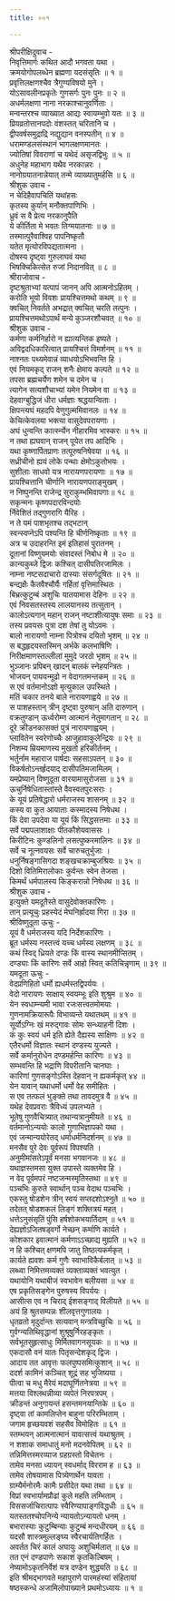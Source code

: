 ```yaml
---
title: ००१

---
```

श्रीपरीक्षिदुवाच -  
निवृत्तिमार्गः कथित आदौ भगवता यथा ।  
क्रमयोगोपलब्धेन ब्रह्मणा यदसंसृतिः ॥ १ ॥  
प्रवृत्तिलक्षणश्चैव त्रैगुण्यविषयो मुने ।  
योऽसावलीनप्रकृतेः गुणसर्गः पुनः पुनः ॥ २ ॥  
अधर्मलक्षणा नाना नरकाश्चानुवर्णिताः ।  
मन्वन्तरश्च व्याख्यात आद्यः स्वायम्भुवो यतः ॥ ३ ॥  
प्रियव्रतोत्तानपदोः वंशस्तत् चरितानि च ।  
द्वीपवर्षसमुद्राद्रि नद्युद्यान वनस्पतीन् ॥ ४ ॥  
धरामण्डलसंस्थानं भागलक्षणमानतः ।  
ज्योतिषां विवराणां च यथेदं असृजद्विभुः ॥ ५ ॥  
अधुनेह महाभाग यथैव नरकान्नरः ।  
नानोग्रयातनान्नेयात् तन्मे व्याख्यातुमर्हसि ॥ ६ ॥  
श्रीशुक उवाच -  
न चेदिहैवापचितिं यथांहसः  
कृतस्य कुर्यान् मनौक्तपाणिभिः ।  
ध्रुवं स वै प्रेत्य नरकानुपैति  
ये कीर्तिता मे भवतः तिग्मयातनाः ॥ ७ ॥  
तस्मात्पुरैवाश्विह पापनिष्कृतौ  
यतेत मृत्योरविपद्यतात्मना ।  
दोषस्य दृष्ट्वा गुरुलाघवं यथा  
भिषक्चिकित्सेत रुजां निदानवित् ॥ ८ ॥  
श्रीराजोवाच -  
दृष्टश्रुताभ्यां यत्पापं जानन् अपि आत्मनोऽहितम् ।  
करोति भूयो विवशः प्रायश्चित्तमथो कथम् ॥ ९ ॥  
क्वचित् निवर्तते अभद्रात् क्वचित् चरति तत्पुनः ।  
प्रायश्चित्तमथोऽपार्थं मन्ये कुञ्जरशौचवत् ॥ १० ॥  
श्रीशुक उवाच -  
कर्मणा कर्मनिर्हारो न ह्यात्यन्तिक इष्यते ।  
अविद्वदधिकारित्वात् प्रायश्चित्तं विमर्शनम् ॥ ११ ॥  
नाश्नतः पथ्यमेवान्नं व्याधयोऽभिभवन्ति हि ।  
एवं नियमकृद् राजन् शनैः क्षेमाय कल्पते ॥ १२ ॥  
तपसा ब्रह्मचर्येण शमेन च दमेन च ।  
त्यागेन सत्यशौचाभ्यां यमेन नियमेन वा ॥ १३ ॥  
देहवाग्बुद्धिजं धीरा धर्मज्ञाः श्रद्धयान्विताः ।  
क्षिपन्त्यघं महदपि वेणुगुल्ममिवानलः ॥ १४ ॥  
केचित्केवलया भक्त्या वासुदेवपरायणाः ।  
अघं धुन्वन्ति कार्त्स्न्येन नीहारमिव भास्करः ॥ १५ ॥  
न तथा ह्यघवान् राजन् पूयेत तप आदिभिः ।  
यथा कृष्णार्पितप्राणः तत्पूरुषनिषेवया ॥ १६ ॥  
सध्रीचीनो ह्ययं लोके पन्थाः क्षेमोऽकुतोभयः ।  
सुशीलाः साधवो यत्र नारायणपरायणाः ॥ १७ ॥  
प्रायश्चित्तानि चीर्णानि नारायणपराङ्‌मुखम् ।  
न निष्पुनन्ति राजेन्द्र सुराकुम्भमिवापगाः॥ १८ ॥  
सकृन्मनः कृष्णपदारविन्दयोः  
र्निवेशितं तद्गुणरागि यैरिह ।  
न ते यमं पाशभृतश्च तद्भटान्  
स्वन्स्वप्नेऽपि पश्यन्ति हि चीर्णनिष्कृताः ॥ १९ ॥  
अत्र च उदाहरन्ति इमं इतिहासं पुरातनम् ।  
दूतानां विष्णुयमयोः संवादस्तं निबोध मे ॥ २० ॥  
कान्यकुब्जे द्विजः कश्चित् दासीपतिरजामिलः ।  
नाम्ना नष्टसदाचारो दास्याः संसर्गदूषितः ॥ २१ ॥  
बन्द्यक्षैः कैतवैश्चौर्यैः गर्हितां वृत्तिमास्थितः ।  
बिभ्रत्कुटुम्बं अशुचिः यातयामास देहिनः ॥ २२ ॥  
एवं निवसतस्तस्य लालयानस्य तत्सुतान् ।  
कालोऽत्यगान् महान् राजन् नष्टाशीत्यायुषः समाः ॥ २३ ॥  
तस्य प्रवयसः पुत्रा दश तेषां तु योऽवमः ।  
बालो नारायणो नाम्ना पित्रोश्च दयितो भृशम् ॥ २४ ॥  
स बद्धहृदयस्तस्मिन् अर्भके कलभाषिणि ।  
निरीक्षमाणस्तल्लीलां मुमुदे जरठो भृशम् ॥ २५ ॥  
भुञ्जानः प्रपिबन् खादन् बालकं स्नेहयन्त्रितः ।  
भोजयन् पाययन्मूढो न वेदागतमन्तकम् ॥ २६ ॥  
स एवं वर्तमानोऽज्ञो मृत्युकाल उपस्थिते ।  
मतिं चकार तनये बाले नारायणाह्वये ॥ २७ ॥  
स पाशहस्तान् त्रीन् दृष्ट्वा पुरुषान् अति दारुणान् ।  
वक्रतुण्डान् ऊर्ध्वरोम्ण आत्मानं नेतुमागतान् ॥ २८ ॥  
दूरे क्रीडनकासक्तं पुत्रं नारायणाह्वयम् ।  
प्लावितेन स्वरेणोच्चैः आजुहावाकुलेन्द्रियः ॥ २९ ॥  
निशम्य म्रियमाणस्य मुखतो हरिकीर्तनम् ।  
भर्तुर्नाम महाराज पार्षदाः सहसाऽपतन् ॥ ३० ॥  
विकर्षतोऽन्तर्हृदयाद् दासीपतिमजामिलम् ।  
यमप्रेष्यान् विष्णुदूता वारयामासुरोजसा ॥ ३१ ॥  
ऊचुर्निषेधितास्तांस्ते वैवस्वतपुरःसराः ।  
के यूयं प्रतिषेद्धारो धर्मराजस्य शासनम् ॥ ३२ ॥  
कस्य वा कुत आयाताः कस्मादस्य निषेधथ ।  
किं देवा उपदेवा या यूयं किं सिद्धसत्तमाः ॥ ३३ ॥  
सर्वे पद्मपलाशाक्षाः पीतकौशेयवाससः ।  
किरीटिनः कुण्डलिनो लसत्पुष्करमालिनः ॥ ३४ ॥  
सर्वे च नूत्नवयसः सर्वे चारुचतुर्भुजाः ।  
धनुर्निषङ्‌गासिगदा शङ्‌खचक्राम्बुजश्रियः ॥ ३५ ॥  
दिशो वितिमिरालोकाः कुर्वन्तः स्वेन तेजसा ।  
किमर्थं धर्मपालस्य किङ्‌करान्नो निषेधथ ॥ ३६ ॥  
श्रीशुक उवाच -  
इत्युक्ते यमदूतैस्ते वासुदेवोक्तकारिणः ।  
तान् प्रत्यूचुः प्रहस्येदं मेघनिर्ह्रादया गिरा ॥ ३७ ॥  
श्रीविष्णुदूता ऊचुः -  
यूयं वै धर्मराजस्य यदि निर्देशकारिणः ।  
ब्रूत धर्मस्य नस्तत्त्वं यच्च धर्मस्य लक्षणम् ॥ ३८ ॥  
कथं स्विद् ध्रियते दण्डः किं वास्य स्थानमीप्सितम् ।  
दण्ड्याः किं कारिणः सर्वे आहो स्वित् कतिचिन्नृणाम् ॥ ३९ ॥  
यमदूता ऊचुः -  
वेदप्रणिहितो धर्मो ह्यधर्मस्तद्विपर्ययः ।  
वेदो नारायणः साक्षाय् स्वयम्भूः इति शुश्रुम ॥ ४० ॥  
येन स्वधाम्न्यमी भावा रजःसत्त्वतमोमयाः ।  
गुणनामक्रियारूपैः विभाव्यन्ते यथातथम् ॥ ४१ ॥  
सूर्योऽग्निः खं मरुद्‌गावः सोमः सन्ध्याहनी दिशः ।  
कं कुः स्वयं धर्म इति ह्येते दैह्यस्य साक्षिणः ॥ ४२ ॥  
एतैरधर्मो विज्ञातः स्थानं दण्डस्य युज्यते ।  
सर्वे कर्मानुरोधेन दण्डमर्हन्ति कारिणः ॥ ४३ ॥  
सम्भवन्ति हि भद्राणि विपरीतानि चानघाः ।  
कारिणां गुणसङ्‌गोऽस्ति देहवान् न ह्यकर्मकृत् ४४ ॥  
येन यावान् यथाधर्मो धर्मो वेह समीहितः ।  
स एव तत्फलं भुङ्‌क्ते तथा तावदमुत्र वै ॥ ४५ ॥  
यथेह देवप्रवराः त्रैविध्यं उपलभ्यते ।  
भूतेषु गुणवैचित्र्यात् तथान्यत्रानुमीयते ॥ ४६ ॥  
वर्तमानोऽन्ययोः कालो गुणाभिज्ञापको यथा ।  
एवं जन्मान्ययोरेतद् धर्माधर्मनिदर्शनम् ॥ ४७ ॥  
मनसैव पुरे देवः पूर्वरूपं विपश्यति ।  
अनुमीमांसतेऽपूर्वं मनसा भगवानजः ॥ ४८ ॥  
यथाज्ञस्तमसा युक्त उपास्ते व्यक्तमेव हि ।  
न वेद पूर्वमपरं नष्टजन्मस्मृतिस्तथा ॥ ४९ ॥  
पञ्चभिः कुरुते स्वार्थान् पञ्च वेदाथ पञ्चभिः ।  
एकस्तु षोडशेन त्रीन् स्वयं सप्तदशोऽश्नुते ॥ ५० ॥  
तदेतत् षोडशकलं लिङ्‌गं शक्तित्रयं महत् ।  
धत्तेऽनुसंसृतिं पुंसि हर्षशोकभयार्तिदाम् ॥ ५१ ॥  
देह्यज्ञोऽजितषड्वर्गो नेच्छन् कर्माणि कार्यते ।  
कोशकार इवात्मानं कर्मणाऽऽच्छाद्य मुह्यति ॥ ५२ ॥  
न हि कश्चित् क्षणमपि जातु तिष्ठत्यकर्मकृत् ।  
कार्यते ह्यवशः कर्म गुणैः स्वाभाविकैर्बलात् ॥ ५३ ॥  
लब्ध्वा निमित्तमव्यक्तं व्यक्ताव्यक्तं भवत्युत ।  
यथायोनि यथाबीजं स्वभावेन बलीयसा ॥ ५४ ॥  
एष प्रकृतिसङ्‌गेन पुरुषस्य विपर्ययः ।  
आसीत्स एव न चिराद् ईशसङ्‌गाद् विलीयते ॥ ५५ ॥  
अयं हि श्रुतसम्पन्नः शीलवृत्तगुणालयः ।  
धृतव्रतो मृदुर्दान्तः सत्यवान् मन्त्रविच्छुचिः ॥ ५६ ॥  
गुर्वग्न्यतिथिवृद्धानां शुश्रूषुर्निरहङ्‌कृतः ।  
सर्वभूतसुहृत्साधुः मिर्मितवागनसूयकः ॥ ॥ ५७ ॥  
एकदासौ वनं यातः पितृसन्देशकृद् द्विजः ।  
आदाय तत आवृत्तः फलपुष्पसमित्कुशान् ॥ ५८ ॥  
ददर्श कामिनं कञ्चित् शूद्रं सह भुजिष्यया ।  
पीत्वा च मधु मैरेयं मदाघूर्णितनेत्रया ॥ ५९ ॥  
मत्तया विश्लथन्नीव्या व्यपेतं निरपत्रपम् ।  
क्रीडन्तं अनुगायन्तं हसन्तमनयान्तिके ॥ ६० ॥  
दृष्ट्वा तां कामलिप्तेन बाहुना परिरम्भिताम् ।  
जगाम हृच्छयवशं सहसैव विमोहितः ॥ ६१ ॥  
स्तम्भयन् आत्मनात्मानं यावत्सत्त्वं यथाश्रुतम् ।  
न शशाक समाधातुं मनो मदनवेपितम् ॥ ६२ ॥  
तन्निमित्तस्मरव्याज ग्रहग्रस्तो विचेतनः ।  
तामेव मनसा ध्यायन् स्वधर्माद् विरराम ह ॥ ६३ ॥  
तामेव तोषयामास पित्र्येणार्थेन यावता ।  
ग्राम्यैर्मनोरमैः कामैः प्रसीदेत यथा तथा ॥ ६४ ॥  
विप्रां स्वभार्यामप्रौढां कुले महति लम्भिताम् ।  
विससर्जाचिरात्पापः स्वैरिण्यापाङ्‌गविद्धधीः ॥ ६५ ॥  
यतस्ततश्चोपनिन्ये न्यायतोऽन्यायतो धनम् ।  
बभारास्याः कुटुम्बिन्याः कुटुम्बं मन्दधीरयम् ॥ ६६ ॥  
यदसौ शास्त्रमुल्लङ्‌घ्य स्वैरचार्यतिगर्हितः ।  
अवर्तत चिरं कालं अघायुः अशुचिर्मलात् ॥ ६७ ॥  
तत एनं दण्डपाणेः सकाशं कृतकिल्बिषम् ।  
नेष्यामोऽकृतनिर्वेशं यत्र दण्डेन शुद्ध्यति ॥ ६८ ॥  
इति श्रीमद्‌भागवते महापुराणे पारमहंस्यां संहितायां  
षष्ठस्कन्धे अजामिलोपाख्याने प्रथमोऽध्यायः ॥ १ ॥